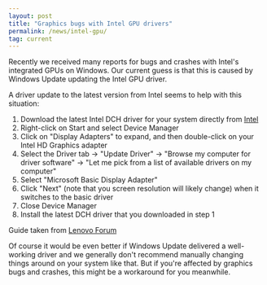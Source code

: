 ```yaml
---
layout: post
title: "Graphics bugs with Intel GPU drivers"
permalink: /news/intel-gpu/
tag: current
---
```


Recently we received many reports for bugs and crashes with Intel's integrated GPUs on Windows. Our current guess is that this is caused by Windows Update updating the Intel GPU driver.

A driver update to the latest version from Intel seems to help with this situation:

1. Download the latest Intel DCH driver for your system directly from [Intel](https://downloadcenter.intel.com/product/80939)
2. Right-click on Start and select Device Manager
3. Click on "Display Adapters" to expand, and then double-click on your Intel HD Graphics adapter
4. Select the Driver tab -> "Update Driver" -> "Browse my computer for driver software" -> "Let me pick from a list of available drivers on my computer"
5. Select "Microsoft Basic Display Adapter"
6. Click "Next" (note that you screen resolution will likely change) when it switches to the basic driver
7. Close Device Manager
8. Install the latest DCH driver that you downloaded in step 1

Guide taken from [Lenovo Forum](https://forums.lenovo.com/t5/Lenovo-Yoga-Series-Notebooks/Update-to-Latest-Intel-Graphics-Driver/m-p/4457633?page=1#4457786)

Of course it would be even better if Windows Update delivered a well-working driver and we generally don't recommend manually changing things around on your system like that. But if you're affected by graphics bugs and crashes, this might be a workaround for you meanwhile.
